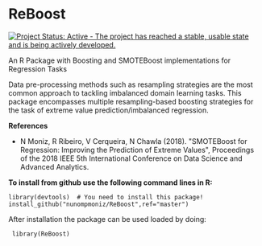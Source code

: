 # ReBoost
[![Project Status: Active - The project has reached a stable, usable state and is being actively developed.](http://www.repostatus.org/badges/latest/active.svg)](http://www.repostatus.org/#active)

An R Package with Boosting and SMOTEBoost implementations for Regression Tasks

Data pre-processing methods such as resampling strategies are the most common approach to tackling imbalanced domain learning tasks.
This package encompasses multiple resampling-based boosting strategies for the task of extreme value prediction/imbalanced regression.

**References**

- N Moniz, R Ribeiro, V Cerqueira, N Chawla (2018). "SMOTEBoost for Regression: Improving the Prediction of Extreme Values", Proceedings of the 2018 IEEE 5th International Conference on Data Science and Advanced Analytics.

**To install from github use the following command lines in R:**

    library(devtools)  # You need to install this package!
    install_github("nunompmoniz/ReBoost",ref="master")

After installation the package can be used loaded by doing:

     library(ReBoost)
